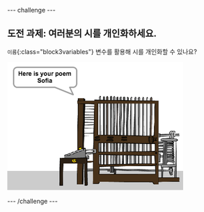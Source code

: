 \--- challenge \---

## 도전 과제: 여러분의 시를 개인화하세요.

`이름`{:class="block3variables"} 변수를 활용해 시를 개인화할 수 있나요?

![스크린샷](images/poetry-name-comp.png)

\--- /challenge \---